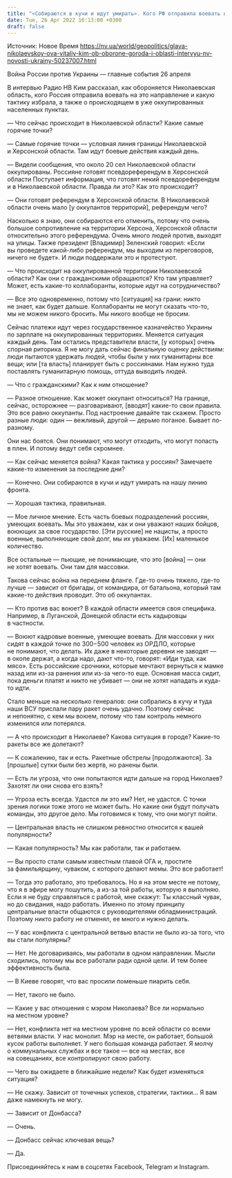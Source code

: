```yaml
---
title: "«Собираются в кучи и идут умирать». Кого РФ отправила воевать на николаевское направление и как обороняют область — интервью с Кимом"
date: Tue, 26 Apr 2022 16:13:00 +0300
draft: false
---
```

Источник: Новое Время https://nv.ua/world/geopolitics/glava-nikolaevskoy-ova-vitaliy-kim-ob-oborone-goroda-i-oblasti-intervyu-nv-novosti-ukrainy-50237007.html


 Война России против Украины — главные события 26 апреля

В интервью Радио НВ Ким рассказал, как обороняется Николаевская область, кого Россия отправила воевать на это направление и какую тактику избрала, а также о происходящем в уже оккупированных населенных пунктах.

— Что сейчас происходит в Николаевской области? Какие самые горячие точки?

— Самые горячие точки — условная линия границы Николаевской и Херсонской области. Там идут боевые действия каждый день.

— Видели сообщения, что около 20 сел Николаевской области оккупированы. Россияне готовят псевдореферендум в Херсонской области Поступает информация, что готовят некий псевдореферендум и в Николаевской области. Правда ли это? Как это происходит?

— Они готовят референдум в Херсонской области. В Николаевской области очень мало [у оккупантов территорий], референдум чего?

Насколько я знаю, они собираются его отменить, потому что очень большое сопротивление на территории Херсона, Херсонской области относительно этого референдума. Очень много людей против, выходят на улицы. Также президент [Владимир] Зеленский говорил: «Если вы проведете какой-либо референдум, мы выходим из переговоров, ничего не будет». И люди поддержали это и протестуют.

— Что происходит на оккупированной территории Николаевской области? Как они с гражданскими обращаются? Кто там управляет? Может, есть какие-то коллаборанты, которые идут на сотрудничество?

— Все это одновременно, потому что [ситуация] на грани: никто не знает, как будет дальше. Коллаборанты не могут сказать что-то, мы не можем никого бросить. Мы никого вообще не бросим.

Сейчас платежи идут через государственное казначейство Украины по зарплате на оккупированных территориях. Меняется ситуация каждый день. Там остались представители власти, [у которых] очень спорная риторика. Я не могу дать сейчас финальную оценку действиям: люди пытаются удержать людей, чтобы были у них гуманитарны все вещи; или [та власть] планирует быть с россиянами. Нам нужно туда поставлять гуманитарную помощь, оттуда выводить людей.

— Что с гражданскими? Как к ним отношение?

— Разное отношение. Как может оккупант относиться? На границе, сейчас, осторожнее — разговаривают, [вводят] какие-то свои правила. Это все равно оккупанты. Под настроение давайте так скажем. Просто разные люди: один — вежливый, другой — дерьмо поганое. Бывает по-разному.

Они нас боятся. Они понимают, что могут отходить, что могут попасть в плен. И потому ведут себя скромнее.

— Как сейчас меняется война? Какая тактика у россиян? Замечаете какие-то изменения за последние дни?

— Конечно. Они собираются в кучи и идут умирать на нашу линию фронта.

— Хорошая тактика, правильная.

— Мое личное мнение. Есть часть боевых подразделений россиян, умеющих воевать. Мы это уважаем, как и они уважают наших бойцов, воюющих за свое государство. [Эти русские] не нацисты, а просто военные, выполняющие свой долг, мы их уважаем. [Их] маленькое количество.

Все остальные — пьющие, не понимающие, что это [война] — они не хотят воевать. Они там для массовки.

Такова сейчас война на переднем фланге. Где-то очень тяжело, где-то лучше — зависит от бригады, от командира, от батальона, который там какие-то действия проводит. Это об оккупантах.

— Кто против вас воюет? В каждой области имеется своя специфика. Например, в Луганской, Донецкой области есть кадыровцы в частности.

— Воюют кадровые военные, умеющие воевать. Для массовки у них сидят в каждой точке по 300−500 человек из ОРДЛО, которые не понимают, что делать. Их даже в некоторые деревни не заводят — в окопе держат, а когда надо, дают что-то, говорят: «Иди туда, как мясо». Есть российские срочники, которые мечтают вернуться к мамке назад или из-за ранения или из-за чего-то еще. Основная масса сидит, пока деньги платят и никто не убивает — они не хотят нападать и куда-то идти.

Стало меньше на несколько генералов: они собрались в кучу и туда наши ВСУ прислали пару ракет очень удачно. Поэтому сейчас и непонятно, с кем мы воюем, потому что там контроль немного изменился или потерялся.

— А что происходит в Николаеве? Какова ситуация в городе? Какие-то ракеты все же долетают?

— К сожалению, так и есть. Ракетные обстрелы [продолжаются]. За [прошлые] сутки были без жертв, но ранены были.

— Есть ли угроза, что они попытаются идти дальше на город Николаев? Захотят ли они снова его взять?

— Угроза есть всегда. Удастся ли это им? Нет, не удастся. С точки зрения логики тоже этого не может быть. Но какие они будут получать команды, это другое дело. Мы готовимся к тому, что они могут пойти.

— Центральная власть не слишком ревностно относится к вашей популярности?

— Какая популярность? Мы как работали, так и работаем.

— Вы просто стали самым известным главой ОГА и, простите за фамильярщину, чуваком, с которого делают мемы. Это все работает!

— Тогда это работало, это требовалось. Но я на этом месте не потому, что я в эфире могу пошутить, а из-за той работы, которую я выполняю. Если я не буду справляться с работой, мне скажут: Ты классный чувак, но до свидания, надо работать. Именно по этому принципу центральные власти общаются с руководителями обладминистраций. Поэтому никто работу не отменял, ее много и нужно делать.

— У вас конфликта с центральной ветвью власти не было из-за того, что вы стали популярны?

— Нет. Не договариваясь, мы работали в одном направлении. Мысли сходились, потому мы все работали ради одной цели. И тем более эффективность была.

— В Киеве говорят, что вас просили поменьше пиарить себя.

— Нет, такого не было.

— Какие у вас отношения с мэром Николаева? Все ли нормально на местном уровне?

— Нет, конфликта нет на местном уровне по всей области со всеми ветвями власти. У нас монолит. Мэр на месте, он работает, большой кусок работы выполняет. У него большая команда работает. Я молчу о коммунальных службах и все такое — все на местах, все на совещаниях, все контролируют свою работу.

— Чего вы ожидаете в ближайшие недели? Как будет изменяться ситуация?

— Не скажу. Зависит от точечных успехов, стратегии, тактики… Я вам даже намекнуть не могу.

— Зависит от Донбасса?

— Очень.

— Донбасс сейчас ключевая вещь?

— Да.

Присоединяйтесь к нам в соцсетях Facebook, Telegram и Instagram.

